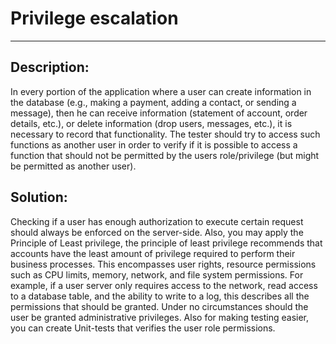 # Privilege escalation
-------

## Description:

In every portion of the application where a user can create information in the database (e.g., making a payment, adding a contact, or sending a message), then he can receive information (statement of account, order details, etc.), or delete information (drop users, messages, etc.), it is necessary to record that functionality. The tester should try to access such functions as another user in order to verify if it is possible to access a function that should not be permitted by the users role/privilege (but might be permitted as another user).

## Solution:

Checking if a user has enough authorization to execute certain request should always be enforced on the server-side. Also, you may apply the Principle of Least privilege, the principle of least privilege recommends that accounts have the least amount of privilege required to perform their business processes. This encompasses user rights, resource permissions such as CPU limits, memory, network, and file system permissions. For example, if a user server only requires access to the network, read access to a database table, and the ability to write to a log, this describes all the permissions that should be granted. Under no circumstances should the user be granted administrative privileges. Also for making testing easier, you can create Unit-tests that verifies the user role permissions.
